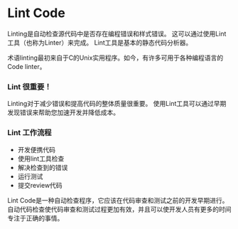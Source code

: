 # Lint Code

Linting是自动检查源代码中是否存在编程错误和样式错误。 这可以通过使用Lint工具（也称为Linter）来完成。 Lint工具是基本的静态代码分析器。

术语linting最初来自于C的Unix实用程序。如今，有许多可用于各种编程语言的Code linter。

### Lint 很重要！

Linting对于减少错误和提高代码的整体质量很重要。 使用Lint工具可以通过早期发现错误来帮助您加速开发并降低成本。

### Lint 工作流程

- 开发便携代码
- 使用lint工具检查
- 解决检查到的错误
- 运行测试
- 提交review代码

Lint Code是一种自动检查程序，它应该在代码审查和测试之前的开发早期进行。
自动代码检查使代码审查和测试过程更加有效，并且可以使开发人员有更多的时间专注于正确的事情。
